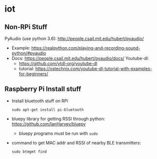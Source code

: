 # iot

## Non-RPi Stuff
PyAudio (use python 3.6): http://people.csail.mit.edu/hubert/pyaudio/
- Example: https://realpython.com/playing-and-recording-sound-python/#pyaudio
- Docs: https://people.csail.mit.edu/hubert/pyaudio/docs/
Youtube-dl:
  - https://github.com/ytdl-org/youtube-dl
  - tutorial: https://ostechnix.com/youtube-dl-tutorial-with-examples-for-beginners/
## Raspberry Pi Install stuff
- Install bluetooth stuff on RPi 
  ```
  sudo apt-get install pi-bluetooth 
  ```
- bluepy library for getting RSSI through python: https://github.com/IanHarvey/bluepy
  - bluepy programs must be run with ```sudo```

- command to get MAC addr and RSSI of nearby BLE transmitters:
  ```
  sudo btmgmt find
  ```
